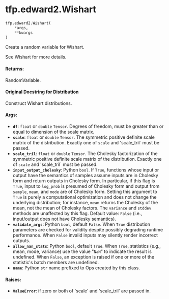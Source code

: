 <div itemscope itemtype="http://developers.google.com/ReferenceObject">
<meta itemprop="name" content="tfp.edward2.Wishart" />
<meta itemprop="path" content="Stable" />
</div>

# tfp.edward2.Wishart

``` python
tfp.edward2.Wishart(
    *args,
    **kwargs
)
```

Create a random variable for Wishart.

See Wishart for more details.

#### Returns:

  RandomVariable.

#### Original Docstring for Distribution

Construct Wishart distributions.


#### Args:

* <b>`df`</b>: `float` or `double` `Tensor`. Degrees of freedom, must be greater than
    or equal to dimension of the scale matrix.
* <b>`scale`</b>: `float` or `double` `Tensor`. The symmetric positive definite
    scale matrix of the distribution. Exactly one of `scale` and
    'scale_tril` must be passed.
* <b>`scale_tril`</b>: `float` or `double` `Tensor`. The Cholesky factorization
    of the symmetric positive definite scale matrix of the distribution.
    Exactly one of `scale` and 'scale_tril` must be passed.
* <b>`input_output_cholesky`</b>: Python `bool`. If `True`, functions whose input or
    output have the semantics of samples assume inputs are in Cholesky form
    and return outputs in Cholesky form. In particular, if this flag is
    `True`, input to `log_prob` is presumed of Cholesky form and output from
    `sample`, `mean`, and `mode` are of Cholesky form.  Setting this
    argument to `True` is purely a computational optimization and does not
    change the underlying distribution; for instance, `mean` returns the
    Cholesky of the mean, not the mean of Cholesky factors. The `variance`
    and `stddev` methods are unaffected by this flag.
    Default value: `False` (i.e., input/output does not have Cholesky
    semantics).
* <b>`validate_args`</b>: Python `bool`, default `False`. When `True` distribution
    parameters are checked for validity despite possibly degrading runtime
    performance. When `False` invalid inputs may silently render incorrect
    outputs.
* <b>`allow_nan_stats`</b>: Python `bool`, default `True`. When `True`, statistics
    (e.g., mean, mode, variance) use the value "`NaN`" to indicate the
    result is undefined. When `False`, an exception is raised if one or
    more of the statistic's batch members are undefined.
* <b>`name`</b>: Python `str` name prefixed to Ops created by this class.

#### Raises:

* <b>`ValueError`</b>: if zero or both of 'scale' and 'scale_tril' are passed in.